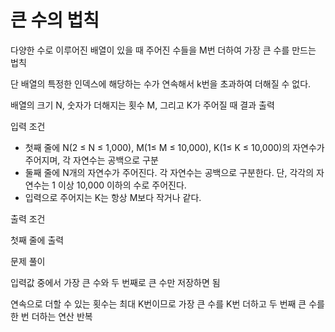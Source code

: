 # 큰 수의 법칙

다양한 수로 이루어진 배열이 있을 때 주어진 수들을 M번 더하여 가장 큰 수를 만드는 법칙

단 배열의 특정한 인덱스에 해당하는 수가 연속해서 k번을 초과하여 더해질 수 없다.

배열의 크기 N, 숫자가 더해지는 횟수 M, 그리고 K가 주어질 때 결과 출력

입력 조건

- 첫째 줄에 N(2 ≤ N ≤ 1,000), M(1≤ M ≤ 10,000), K(1≤ K ≤ 10,000)의 자연수가 주어지며, 각 자연수는 공백으로 구분
- 둘째 줄에 N개의 자연수가 주어진다. 각 자연수는 공백으로 구분한다. 단, 각각의 자연수는 1 이상 10,000 이하의 수로 주어진다.
- 입력으로 주어지는 K는 항상 M보다 작거나 같다.

출력 조건

첫째 줄에 출력

문제 풀이

입력값 중에서 가장 큰 수와 두 번째로 큰 수만 저장하면 됨

연속으로 더할 수 있는 횟수는 최대 K번이므로 가장 큰 수를 K번 더하고 두 번째 큰 수를 한 번 더하는 연산 반복
